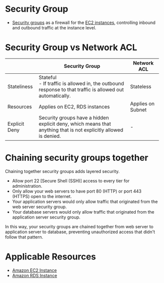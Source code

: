 # Security Group
- [Security groups](https://docs.aws.amazon.com/vpc/latest/userguide/VPC_SecurityGroups.html) as a firewall for the [EC2 instances](../../../3_ComputeServices/AmazonEC2), controlling inbound and outbound traffic at the instance level.

# Security Group vs Network ACL

|               | Security Group                                                                                                   | Network ACL       |
|---------------|------------------------------------------------------------------------------------------------------------------|-------------------|
| Stateliness   | Stateful<br/>- If traffic is allowed in, the outbound response to that traffic is allowed out automatically.     | Stateless         |
| Resources     | Applies on EC2, RDS instances                                                                                    | Applies on Subnet |
| Explicit Deny | Security groups have a hidden explicit deny, which means that anything that is not explicitly allowed is denied. | -                 |

# Chaining security groups together
Chaining together security groups adds layered security.
- Allow port 22 [Secure Shell (SSH)] access to every tier for administration.
- Only allow your web servers to have port 80 (HTTP) or port 443 (HTTPS) open to the internet.
- Your application servers would only allow traffic that originated from the web server security group.
- Your database servers would only allow traffic that originated from the application server security group.

In this way, your security groups are chained together from web server to application server to database, preventing unauthorized access that didn't follow that pattern.

# Applicable Resources
- [Amazon EC2 Instance](../../../3_ComputeServices/AmazonEC2/Readme.md)
- [Amazon RDS Instance](../../../6_DatabaseServices/AmazonRDS/Readme.md)